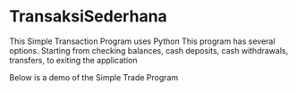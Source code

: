 # TransaksiSederhana
This Simple Transaction Program uses Python  This program has several options. Starting from checking balances, cash deposits, cash withdrawals, transfers, to exiting the application

Below is a demo of the Simple Trade Program

